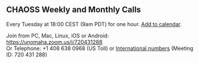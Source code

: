 <a name="calls" id="calls"></a>
## CHAOSS Weekly and Monthly Calls

Every Tuesday at 18:00 CEST (9am PDT) for one hour. <a href="https://github.com/chaoss/website/releases/download/v1.0/CHAOSS-Calendar_WeeklySync.ics">Add to calendar</a>.

Join from PC, Mac, Linux, iOS or Android: https://unomaha.zoom.us/j/720431288<br/>
Or Telephone: +1 408 638 0968 (US Toll) or <a href="https://unomaha.zoom.us/zoomconference?m=DKGo2mmIuOv9xSjphoGZZmYKxr5HFrS9">International numbers</a> (Meeting ID: 720 431 288)
